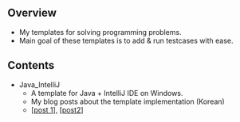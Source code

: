 ## Overview
- My templates for solving programming problems.
- Main goal of these templates is to add & run testcases with ease.

## Contents
- Java_IntelliJ
  - A template for Java + IntelliJ IDE on Windows.
  - My blog posts about the template implementation (Korean)
   - [[post 1](http://ehwaz-t.tumblr.com/post/142357060895/%EC%BD%94%EB%94%A9-%EB%AC%B8%EC%A0%9C-%ED%85%9C%ED%94%8C%EB%A6%BF-with-%ED%85%8C%EC%8A%A4%ED%8C%85)], [[post2](http://ehwaz-t.tumblr.com/post/142749801320/%EC%BD%94%EB%94%A9-%EB%AC%B8%EC%A0%9C-%ED%85%9C%ED%94%8C%EB%A6%BF-%EC%97%85%EB%8D%B0%EC%9D%B4%ED%8A%B8)]

